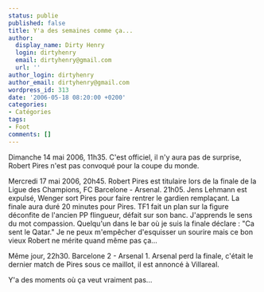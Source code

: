 ```yaml
---
status: publie
published: false
title: Y'a des semaines comme ça...
author:
  display_name: Dirty Henry
  login: dirtyhenry
  email: dirtyhenry@gmail.com
  url: ''
author_login: dirtyhenry
author_email: dirtyhenry@gmail.com
wordpress_id: 313
date: '2006-05-18 08:20:00 +0200'
categories:
- Catégories
tags:
- Foot
comments: []
---
```

Dimanche 14 mai 2006, 11h35. C'est officiel, il n'y aura pas de surprise, Robert Pires n'est pas convoqué pour la coupe du monde.

Mercredi 17 mai 2006, 20h45. Robert Pires est titulaire lors de la finale de la Ligue des Champions, FC Barcelone - Arsenal. 21h05. Jens Lehmann est expulsé, Wenger sort Pires pour faire rentrer le gardien remplaçant. La finale aura duré 20 minutes pour Pires. TF1 fait un plan sur la figure déconfite de l'ancien PP flingueur, défait sur son banc. J'apprends le sens du mot compassion. Quelqu'un dans le bar où je suis la finale déclare : "Ca sent le Qatar." Je ne peux m'empêcher d'esquisser un sourire mais ce bon vieux Robert ne mérite quand même pas ça...

Même jour, 22h30. Barcelone 2 - Arsenal 1. Arsenal perd la finale, c'était le dernier match de Pires sous ce maillot, il est annoncé à Villareal.

Y'a des moments où ça veut vraiment pas...
